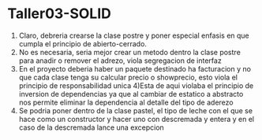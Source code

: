 # Taller03-SOLID
1) Claro, debreria crearse la clase postre y poner especial enfasis en que cumpla el principio de abierto-cerrado.
2) No es necesaria, seria mejor crear un metodo dentro la clase postre para anadir o remover el adrezo, viola segregacion de interfaz
3) En el proyecto deberia haber un paquete destinado ha facturacion y no que cada clase tenga su calcular precio o showprecio, esto viola el principio de responsabilidad unica
4)Esta de aqui violaba el principio de inversion de dependencias ya que al cambiar de estatico a abstracto nos permite eliminar la dependencia al detalle del tipo de aderezo 
5) Se podria poner dentro de la clase pastel, el tipo de leche con el que se hace como un constructor y hacer uno con descremada y entera y en el caso de la descremada lance una excepcion
